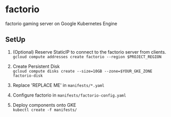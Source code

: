 # factorio

factorio gaming server on Google Kubernetes Engine

## SetUp

1. (Optional) Reserve StaticIP to connect to the factorio server from clients.<br />
   `gcloud compute addresses create factorio --region $PROJECT_REGION`

2. Create Persistent Disk<br />
   `gcloud compute disks create --size=10GB --zone=$YOUR_GKE_ZONE factorio-disk`

3. Replace 'REPLACE ME' in `manifests/*.yaml`

4. Configure factorio in `manifests/factorio-config.yaml`

5. Deploy components onto GKE<br />
   `kubectl create -f manifests/`
